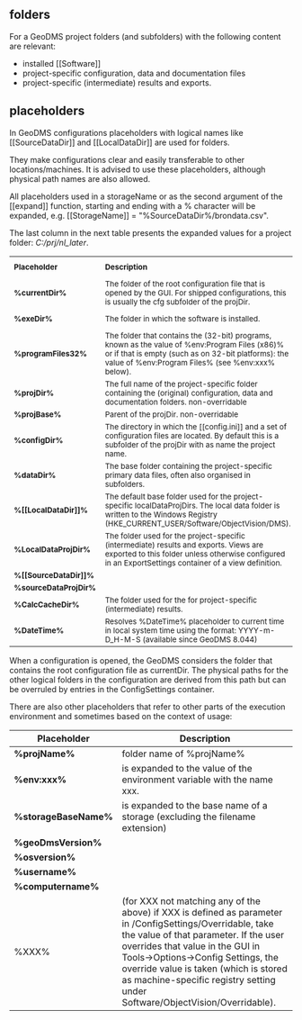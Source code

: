 ## folders

For a GeoDMS project folders (and subfolders) with the following content are relevant:

- installed [[Software]]
- project-specific configuration, data and documentation files
- project-specific (intermediate) results and exports.

## placeholders

In GeoDMS configurations placeholders with logical names like [[SourceDataDir]] and [[LocalDataDir]] are used for folders.

They make configurations clear and easily transferable to other locations/machines. It is advised to use these placeholders, although physical path names are also allowed.

All placeholders used in a storageName or as the second argument of the [[expand]] function, starting and ending with a % character will be expanded, e.g. [[StorageName]] = "%SourceDataDir%/brondata.csv".

The last column in the next table presents the expanded values for a project folder: _C:/prj/nl_later_.

<table>
<tbody>
<tr class="odd">
<td><strong><sup>Placeholder</sup></strong></td>
<td><strong><sup>Description</sup></strong></td>
<td><strong><sup>Default Value</sup></strong></td>
<td><strong><sup>Expanded Value (example)</sup></strong></td>
</tr>
<tr class="even">
<td><strong><sup>%currentDir%</strong></td>
<td><sup>The folder of the root configuration file that is opened by the GUI. For shipped configurations, this is usually the cfg subfolder of the projDir.</td>
<td><strong></strong></td>
<td><sup>C:/prj/nl_later\cfg</td>
</tr>
<tr class="odd">
<td><sup><strong>%exeDir%</strong></sup></td>
<td><sup>The folder in which the software is installed.</sup></td>
<td><sup>non-overridable</sup></td>
<td><sup>C:/Program Files/ObjectVision/GeoDMS<versionnr></sup></td>
</tr>
<tr class="even">
<td><sup><strong>%programFiles32%</strong></sup></td>
<td><sup>The folder that contains the (32-bit) programs, known as the value of %env:Program Files (x86)% or if that is empty (such as on 32-bit platforms): the value of %env:Program Files% (see %env:xxx% below).</sup></td>
<td><sup>non-overridable</sup></td>
<td><sup>c:/Program Files</sup></td>
</tr>
<tr class="odd">
<td><sup><strong>%projDir%</strong></sup></td>
<td><sup>The full name of the project-specific folder containing the (original) configuration, data and documentation folders. non-overridable</sup></td>
<td><sup>%currentDir%\..</sup></td>
<td><sup>C:/prj/nl_later</sup></td>
</tr>
<tr class="even">
<td><sup><strong>%projBase%</strong></sup></td>
<td><sup>Parent of the projDir. non-overridable</sup></td>
<td><sup>%projDir%\..</sup></td>
<td><sup>C:/prj</sup></td>
</tr>
<tr class="odd">
<td><sup><strong>%configDir%</strong></sup></td>
<td><sup>The directory in which the [[config.ini]] and a set of configuration files are located. By default this is a subfolder of the projDir with as name the project name.</sup></td>
<td><sup>%currentDir%\%projName%</sup></td>
<td><sup>C:/prj/nl_later/cfg/nl_later</sup></td>
</tr>
<tr class="even">
<td><sup><strong>%dataDir%</strong></sup></td>
<td><sup>The base folder containing the project-specific primary data files, often also organised in subfolders.</sup></td>
<td><sup>%sourceDataProjDir%\data</sup></td>
<td><sup>C:/prj/nl_later/data</sup></td>
</tr>
<tr class="odd">
<td><sup><strong>%[[LocalDataDir]]%</strong></sup></td>
<td><sup>The default base folder used for the project-specific localDataProjDirs. The local data folder is written to the Windows Registry (HKE_CURRENT_USER/Software/ObjectVision/DMS).</sup></td>
<td><sup>C:/LocalData</sup></td>
<td><sup>C:/LocalData</sup></td>
</tr>
<tr class="even">
<td><sup><strong>%LocalDataProjDir%</strong></sup></td>
<td><sup>The folder used for the project-specific (intermediate) results and exports. Views are exported to this folder unless otherwise configured in an ExportSettings container of a view definition.</sup></td>
<td><sup>%localDataDir%/%projName%</sup></td>
<td><sup>C:/LocalData/nl_later</sup></td>
</tr>
<tr class="odd">
<td><sup><strong>%[[SourceDataDir]]%</strong></sup></td>
<td></td>
<td><sup>c:/SourceData</sup></td>
<td></td>
</tr>
<tr class="even">
<td><sup><strong>%sourceDataProjDir%</strong></sup></td>
<td></td>
<td><sup>%sourceDataDir%/%projName%</sup></td>
<td></td>
</tr>
<tr class="odd">
<td><sup><strong>%CalcCacheDir%</strong></sup></td>
<td><sup>The folder used for the for project-specific (intermediate) results.</sup></td>
<td><sup>%localDataProjDir%/ CalcCache</sup></td>
<td><sup>C:/LocalData/nl_later/<br />
CalcCache</sup></td>
</tr>
<tr class="even">
<td><sup><strong>%DateTime%</strong></sup></td>
<td><sup>Resolves %DateTime% placeholder to current time in local system time using the format: YYYY-m-D_H-M-S (available since GeoDMS 8.044)</sup></td>
<td><sup>non-overridable</sup></td>
<td></td>
</tr>
</tbody>
</table>

When a configuration is opened, the GeoDMS considers the folder that contains the root configuration file as currentDir. The physical paths for the other logical folders in the configuration are derived from this path but can be overruled by entries in the ConfigSettings container. 

There are also other placeholders that refer to other parts of the execution environment and sometimes based on the context of usage:

| Placeholder           | Description   |
|-----------------------|---------------|
| **%projName%**        | folder name of %projName%|
| **%env:xxx%**         | is expanded to the value of the environment variable with the name xxx.|
| **%storageBaseName%** | is expanded to the base name of a storage (excluding the filename extension)|
| **%geoDmsVersion%**   ||
| **%osversion%**       ||
| **%username%**        ||
| **%computername%**    ||
| %XXX%                 | (for XXX not matching any of the above) if XXX is defined as parameter<string> in /ConfigSettings/Overridable, take the value of that parameter. If the user overrides that value in the GUI in Tools->Options->Config Settings, the override value is taken (which is stored as machine-specific registry setting under Software/ObjectVision/Overridable).|